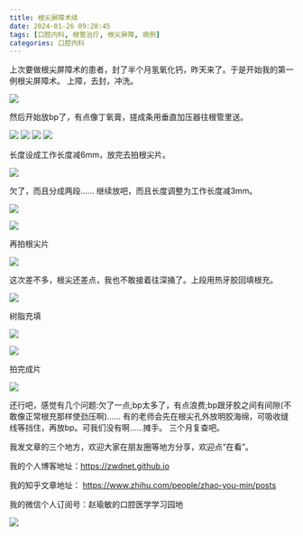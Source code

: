 ```yaml
---
title: 根尖屏障术续
date: 2024-01-26 09:28:45
tags: [口腔内科, 根管治疗, 根尖屏障, 病例]
categories: 口腔内科
---
```

上次要做根尖屏障术的患者，封了半个月氢氧化钙，昨天来了。于是开始我的第一例根尖屏障术。
上障，去封，冲洗。

![](https://zymblog-1258069789.cos.ap-chengdu.myqcloud.com/blog0433-gjpz/01.jpg)

然后开始放bp了，有点像丁氧膏，搓成条用垂直加压器往根管里送。

![](https://zymblog-1258069789.cos.ap-chengdu.myqcloud.com/blog0433-gjpz/02.jpg)
![](https://zymblog-1258069789.cos.ap-chengdu.myqcloud.com/blog0433-gjpz/03.jpg)
![](https://zymblog-1258069789.cos.ap-chengdu.myqcloud.com/blog0433-gjpz/04.jpg)
![](https://zymblog-1258069789.cos.ap-chengdu.myqcloud.com/blog0433-gjpz/05.jpg)

长度设成工作长度减6mm，放完去拍根尖片。

![](https://zymblog-1258069789.cos.ap-chengdu.myqcloud.com/blog0433-gjpz/06.jpg)

欠了，而且分成两段……
继续放吧，而且长度调整为工作长度减3mm。

![](https://zymblog-1258069789.cos.ap-chengdu.myqcloud.com/blog0433-gjpz/07.jpg)

![](https://zymblog-1258069789.cos.ap-chengdu.myqcloud.com/blog0433-gjpz/08.jpg)

再拍根尖片

![](https://zymblog-1258069789.cos.ap-chengdu.myqcloud.com/blog0433-gjpz/09.jpg)

这次差不多，根尖还差点，我也不敢接着往深捅了。上段用热牙胶回填根充。

![](https://zymblog-1258069789.cos.ap-chengdu.myqcloud.com/blog0433-gjpz/10.jpg)

树脂充填

![](https://zymblog-1258069789.cos.ap-chengdu.myqcloud.com/blog0433-gjpz/11.jpg)

![](https://zymblog-1258069789.cos.ap-chengdu.myqcloud.com/blog0433-gjpz/12.jpg)

拍完成片

![](https://zymblog-1258069789.cos.ap-chengdu.myqcloud.com/blog0433-gjpz/13.jpg)

还行吧，感觉有几个问题:欠了一点;bp太多了，有点浪费;bp跟牙胶之间有间隙(不敢像正常根充那样使劲压啊)……
有的老师会先在根尖孔外放明胶海绵，可吸收缝线等挡住，再放bp。可我们没有啊……摊手。
三个月复查吧。




我发文章的三个地方，欢迎大家在朋友圈等地方分享，欢迎点“在看”。

我的个人博客地址：https://zwdnet.github.io

我的知乎文章地址： https://www.zhihu.com/people/zhao-you-min/posts

我的微信个人订阅号：赵瑜敏的口腔医学学习园地

![](https://zymblog-1258069789.cos.ap-chengdu.myqcloud.com/other/wx.jpg)
